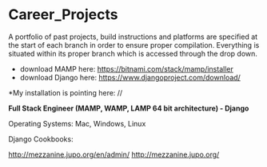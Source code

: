 # Career_Projects
A portfolio of past projects, build instructions and platforms are specified at the start of each branch in order to ensure proper compilation.  Everything is situated within its proper branch which is accessed through the drop down.   

* download MAMP here: https://bitnami.com/stack/mamp/installer
* download Django here: https://www.djangoproject.com/download/

*My installation is pointing here: //

<b>Full Stack Engineer (MAMP, WAMP, LAMP 64 bit architecture) - Django</b>

Operating Systems:
Mac, Windows, Linux

Django Cookbooks: 


http://mezzanine.jupo.org/en/admin/
http://mezzanine.jupo.org/

